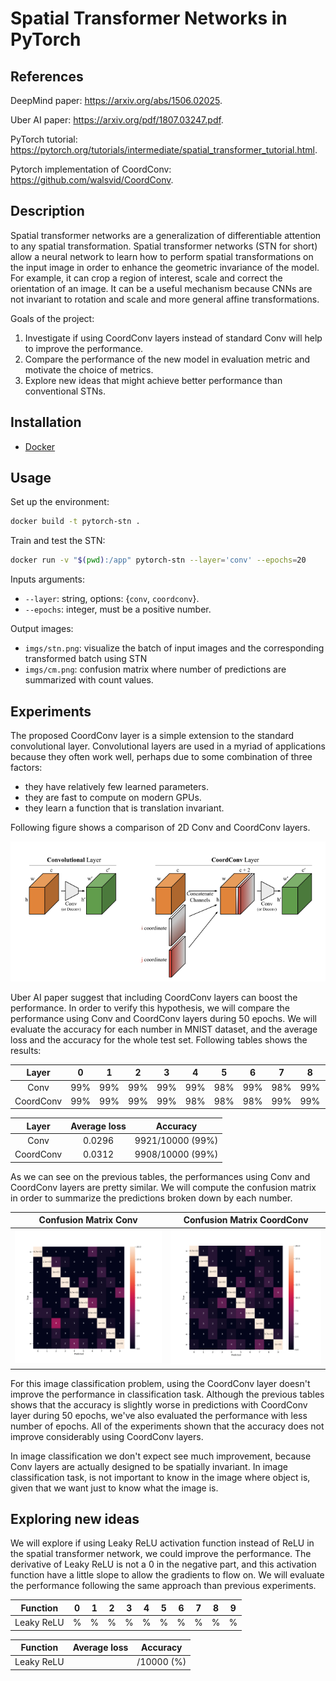 # Spatial Transformer Networks in PyTorch

## References

DeepMind paper: https://arxiv.org/abs/1506.02025.

Uber AI paper: https://arxiv.org/pdf/1807.03247.pdf.

PyTorch tutorial: https://pytorch.org/tutorials/intermediate/spatial_transformer_tutorial.html.

Pytorch implementation of CoordConv: https://github.com/walsvid/CoordConv.


## Description

Spatial transformer networks are a generalization of differentiable attention to any spatial transformation. Spatial transformer networks (STN for short) allow a neural network to learn how to perform spatial transformations on the input image in order to enhance the geometric invariance of the model. For example, it can crop a region of interest, scale and correct the orientation of an image. It can be a useful mechanism because CNNs are not invariant to rotation and scale and more general affine transformations. 

Goals of the project:

1. Investigate if using CoordConv layers instead of standard Conv will help to improve the performance.
2. Compare the performance of the new model in evaluation metric and motivate the choice of metrics.
3. Explore new ideas that might achieve better performance than conventional STNs.

## Installation

- [Docker](https://docs.docker.com/get-docker)

## Usage

Set up the environment:
```sh
docker build -t pytorch-stn . 
```

Train and test the STN:
```sh
docker run -v "$(pwd):/app" pytorch-stn --layer='conv' --epochs=20
```

Inputs arguments:

- `--layer`: string, options: {`conv`, `coordconv`}.
- `--epochs`: integer, must be a positive number.

Output images: 
- `imgs/stn.png`: visualize the batch of input images and the corresponding transformed batch using STN
- `imgs/cm.png`: confusion matrix where number of predictions are summarized with count values.

## Experiments

The proposed CoordConv layer is a simple extension to the standard convolutional layer. Convolutional layers are used in a myriad of applications because they often work well, perhaps due to some combination of three factors: 
- they have relatively few learned parameters.
- they are fast to compute on modern GPUs.
- they learn a function that is translation invariant. 

Following figure shows a comparison of 2D Conv and CoordConv layers.

![alt text](https://github.com/vicsesi/Pytorch-STN/blob/main/imgs/layers.png?raw=true)

Uber AI paper suggest that including CoordConv layers can boost the performance. In order to verify this hypothesis, we will compare the performance using Conv and CoordConv layers during 50 epochs. We will evaluate the accuracy for each number in MNIST dataset, and the average loss and the accuracy for the whole test set. Following tables shows the results:

| Layer | 0 | 1 | 2 | 3 | 4 | 5 | 6 | 7 | 8 | 9 |
| :---: | :---: | :---: | :---: | :---: | :---: | :---: | :---: | :---: | :---: | :---: |
| Conv | 99% | 99% | 99% | 99% | 99% | 98% | 99% | 98% | 99% | 98% |
| CoordConv | 99% | 99% | 99% | 99% | 98% | 98% | 98% | 99% | 99% | 98% |

| Layer | Average loss | Accuracy |
| :---: | :---: | :---: |
| Conv | 0.0296 | 9921/10000 (99%) |
| CoordConv | 0.0312 | 9908/10000 (99%) |

As we can see on the previous tables, the performances using Conv and CoordConv layers are pretty similar. We will compute the confusion matrix in order to summarize the predictions broken down by each number.

| Confusion Matrix Conv |  Confusion Matrix CoordConv |  
| :-------------------------:|:-------------------------:
| ![alt text](https://github.com/vicsesi/Pytorch-STN/blob/main/imgs/cm_conv_50.png?raw=true) |  ![alt text](https://github.com/vicsesi/Pytorch-STN/blob/main/imgs/cm_coordconv_50.png?raw=true) |

For this image classification problem, using the CoordConv layer doesn't improve the performance in classification task. Although the previous tables shows that the accuracy is slightly worse in predictions with CoordConv layer during 50 epochs, we've also evaluated the performance with less number of epochs. All of the experiments shown that the accuracy does not improve considerably using CoordConv layers.

In image classification we don't expect see much improvement, because Conv layers are actually designed to be spatially invariant. In image classification task, is not important to know in the image where object is, given that we want just to know what the image is.

## Exploring new ideas

We will explore if using Leaky ReLU activation function instead of ReLU in the spatial transformer network, we could improve the performance. The derivative of Leaky ReLU is not a 0 in the negative part, and this activation function have a little slope to allow the gradients to flow on. We will evaluate the performance following the same approach than previous experiments.

| Function | 0 | 1 | 2 | 3 | 4 | 5 | 6 | 7 | 8 | 9 |
| :---: | :---: | :---: | :---: | :---: | :---: | :---: | :---: | :---: | :---: | :---: |
| Leaky ReLU | % | % | % | % | % | % | % | % | % | % |


| Function | Average loss | Accuracy |
| :---: | :---: | :---: |
| Leaky ReLU  |  | /10000 (%) |
